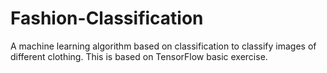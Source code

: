 # Fashion-Classification
A machine learning algorithm based on classification to classify images of different clothing. This is based on TensorFlow basic exercise.
